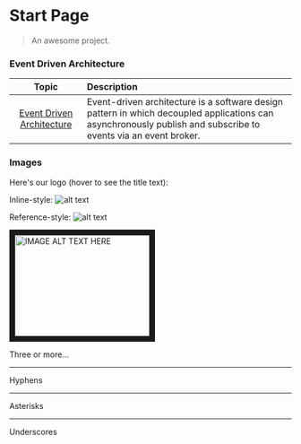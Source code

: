 # Start Page

> An awesome project.

### Event Driven Architecture

|                             Topic                              | Description                                                                                                                                                    |
| :------------------------------------------------------------: | :------------------------------------------------------------------------------------------------------------------------------------------------------------- |
| [Event Driven Architecture](docs/event-driven-architecture.md) | Event-driven architecture is a software design pattern in which decoupled applications can asynchronously publish and subscribe to events via an event broker. |

### Images

Here's our logo (hover to see the title text):

Inline-style:
![alt text](https://github.com/mehdihadeli/awesome-software-architecture/blob/main/banner.png?raw=true "Logo Title Text 1")

Reference-style:
![alt text][logo]

[logo]: https://github.com/mehdihadeli/awesome-software-architecture/blob/main/banner.png?raw=true "Logo Title Text 2"

<a href="http://www.youtube.com/watch?feature=player_embedded&v=YOUTUBE_VIDEO_ID_HERE
" target="_blank"><img src="http://img.youtube.com/vi/YOUTUBE_VIDEO_ID_HERE/0.jpg" 
alt="IMAGE ALT TEXT HERE" width="240" height="180" border="10" /></a>

Three or more...

---

Hyphens

---

Asterisks

---

Underscores

[image]: https://github.com/mehdihadeli/awesome-software-architecture/blob/main/banner.png
